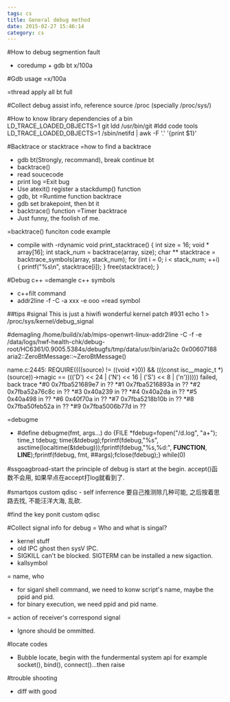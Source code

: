 ```yaml
---
tags: cs
title: General debug method
date: 2015-02-27 15:46:14
category: cs
---
```

#How to debug segmention fault
* coredump + gdb
    bt
    x/100a


#Gdb usage 
=x/100a

=thread apply all bt full

#Collect debug assist info, reference source
/proc (specially /proc/sys/)

#How to know library dependencies of a bin
LD_TRACE_LOADED_OBJECTS=1 git 
ldd /usr/bin/git
#ldd code tools
LD_TRACE_LOADED_OBJECTS=1  /sbin/netifd  | awk -F '.' '{print $1}'


#Backtrace or stacktrace
=how to find a backtrace
* gdb bt(Strongly, recommand), break continue bt
* backtrace()
* read soucecode
* print log 
=Exit bug
* Use atexit() register a stackdump() function
* gdb, bt
=Runtime function backtrace
* gdb set brakepoint, then bt it
* backtrace() function
=Timer backtrace
* Just funny, the foolish of me. 


=backtrace() funciton code example
* compile with -rdynamic
void print_stacktrace()
{
    int size = 16;
    void * array[16];
    int stack_num = backtrace(array, size);
    char ** stacktrace = backtrace_symbols(array, stack_num);
    for (int i = 0; i < stack_num; ++i)
    {
        printf("%s\n", stacktrace[i]);
    }
    free(stacktrace);
}

#Debug c++
=demangle c++ symbols 
* c++filt command
* addr2line -f -C -a xxx -e ooo
=read symbol

##tips
#signal
This is just a hiwifi wonderful kernel patch #931
echo 1 > /proc/sys/kernel/debug_signal

#demagling
/home/build/x/ab/mips-openwrt-linux-addr2line -C -f -e /data/logs/hwf-health-chk/debug-root/HC6361/0.9005.5384s/debugfs/tmp/data/usr/bin/aria2c  0x00607188
aria2::ZeroBtMessage::~ZeroBtMessage()

name.c:2445: REQUIRE((((source) != ((void *)0)) && (((const isc__magic_t *)(source))->magic == ((('D') << 24 | ('N') << 16 | ('S') << 8 | ('n')))))) failed, back trace
*#0 0x7fba521689e7 in ??
*#1 0x7fba5216893a in ??
*#2 0x7fba52a76c8c in ??
*#3 0x40a239 in ??
*#4 0x40a2da in ??
*#5 0x40a498 in ??
*#6 0x40f70a in ??
*#7 0x7fba5218b10b in ??
*#8 0x7fba50feb52a in ??
*#9 0x7fba5006b77d in ??

=debugme
* #define debugme(fmt, args...) do {FILE *fdebug=fopen("/d.log", "a+"); time_t tdebug; time(&tdebug);fprintf(fdebug,"%s", asctime(localtime(&tdebug)));fprintf(fdebug,"%s,%d:", __FUNCTION__, __LINE__);fprintf(fdebug, fmt, ##args);fclose(fdebug);} while(0)


#ssgoagbroad-start
the principle of debug is start at the begin.
accept()函数不会用, 如果早点在accept打log就看到了.

#smartqos custom qdisc - self inferrence
要自己推测除几种可能, 之后按着思路去找, 不能汪洋大海, 乱砍.

#find the key ponit
custom qdisc

#Collect signal info for debug
= Who and what is singal?
* kernel stuff
* old IPC ghost then sysV IPC.
* SIGKILL can't be blocked. SIGTERM can be installed a new sigaction.
* kallsymbol

= name, who
* for siganl shell command, we need to konw script's name, maybe the ppid and pid.
* for binary execution, we need ppid and pid name.

= action of receiver's correspond signal
* Ignore should be ommitted.

#locate codes
* Bubble locate, begin with the fundermental system api for example socket(), bind(), connect()...then raise

#trouble shooting
* diff with good


